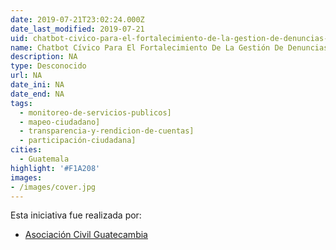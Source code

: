 ```yaml
---
date: 2019-07-21T23:02:24.000Z
date_last_modified: 2019-07-21
uid: chatbot-civico-para-el-fortalecimiento-de-la-gestion-de-denuncias-ciudadanas-en-la-municipalidad-de-quetzaltenango
name: Chatbot Cívico Para El Fortalecimiento De La Gestión De Denuncias Ciudadanas En La Municipalidad De Quetzaltenango
description: NA
type: Desconocido
url: NA
date_ini: NA
date_end: NA
tags:
  - monitoreo-de-servicios-publicos]
  - mapeo-ciudadano]
  - transparencia-y-rendicion-de-cuentas]
  - participación-ciudadana]
cities: 
  - Guatemala
highlight: '#F1A208'
images:
- /images/cover.jpg
---
```


Esta iniciativa fue realizada por:

- [Asociación Civil Guatecambia](/i/asociacion-civil-guatecambia.html)
